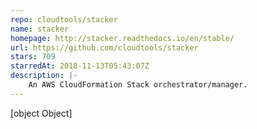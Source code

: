 ```yaml
---
repo: cloudtools/stacker
name: stacker
homepage: http://stacker.readthedocs.io/en/stable/
url: https://github.com/cloudtools/stacker
stars: 709
starredAt: 2018-11-13T05:43:07Z
description: |-
    An AWS CloudFormation Stack orchestrator/manager.
---
```


[object Object]
